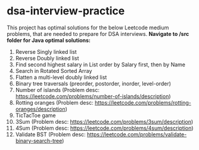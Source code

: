 # dsa-interview-practice
This project has optimal solutions for the below Leetcode medium problems, that are needed to prepare for DSA interviews.
**Navigate to /src folder for Java optimal solutions:**

1. Reverse Singly linked list
2. Reverse Doubly linked list
3. Find second highest salary in List<Person> order by Salary first, then by Name
4. Search in Rotated Sorted Array
5. Flatten a multi-level doubly linked list
6. Binary tree traversals (preorder, postorder, inorder, level-order)
7. Number of islands (Problem desc: https://leetcode.com/problems/number-of-islands/description)
8. Rotting oranges (Problem desc: https://leetcode.com/problems/rotting-oranges/description)
9. TicTacToe game
10. 3Sum (Problem desc: https://leetcode.com/problems/3sum/description)
11. 4Sum (Problem desc: https://leetcode.com/problems/4sum/description)
12. Validate BST (Problem desc: https://leetcode.com/problems/validate-binary-search-tree)
